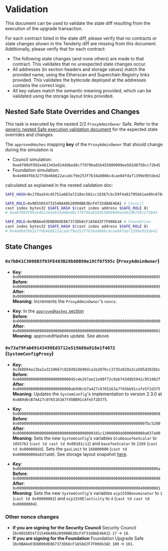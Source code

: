 # Validation

This document can be used to validate the state diff resulting from the execution of the upgrade
transaction.

For each contract listed in the state diff, please verify that no contracts or state changes shown in the Tenderly diff are missing from this document. Additionally, please verify that for each contract:

- The following state changes (and none others) are made to that contract. This validates that no unexpected state changes occur.
- All addresses (in section headers and storage values) match the provided name, using the Etherscan and Superchain Registry links provided. This validates the bytecode deployed at the addresses contains the correct logic.
- All key values match the semantic meaning provided, which can be validated using the storage layout links provided.

## Nested Safe State Overrides and Changes

This task is executed by the nested 2/2 `ProxyAdminOwner` Safe. Refer to the
[generic nested Safe execution validation document](../../../NESTED-VALIDATION.md)
for the expected state overrides and changes.

The `approvedHashes` mapping **key** of the `ProxyAdminOwner` that should change during the simulation is
- Council simulation: `0xe6f00df892e461345e914ddbed8c7f9796a81b455809909ee502d0750ccf2b45`
- Foundation simulation: `0x4e084fbb327fdb46b622acadcf9e253f7b34a8086c4cae84fdaf1399e955de42`

calculated as explained in the nested validation doc:
```sh
SAFE_HASH=0x170aa54c45751a683a7218ec581cc16367cbc59f4a82795b61ae89c6784e8287 # "Nested hash"

SAFE_ROLE=0x9855054731540A48b28990B63DcF4f33d8AE46A1 # Council
cast index bytes32 $SAFE_HASH $(cast index address $SAFE_ROLE 8)
# 0xe6f00df892e461345e914ddbed8c7f9796a81b455809909ee502d0750ccf2b45

SAFE_ROLE=0x9BA6e03D8B90dE867373Db8cF1A58d2F7F006b3A # Foundation
cast index bytes32 $SAFE_HASH $(cast index address $SAFE_ROLE 8)
# 0x4e084fbb327fdb46b622acadcf9e253f7b34a8086c4cae84fdaf1399e955de42
```

## State Changes

### `0x7bB41C3008B3f03FE483B28b8DB90e19Cf07595c` (`ProxyAdminOwner`)

- **Key**: `0x0000000000000000000000000000000000000000000000000000000000000005`<br>
  **Before**: `0x0000000000000000000000000000000000000000000000000000000000000005`<br>
  **After**: `0x0000000000000000000000000000000000000000000000000000000000000006`<br>
  **Meaning**: Increments the `ProxyAdminOwner`'s `nonce`.

- **Key**: In the [`approvedHashes` section](#nested-safe-state-overrides-and-changes)<br>
  **Before**: `0x0000000000000000000000000000000000000000000000000000000000000000`<br>
  **After**: `0x0000000000000000000000000000000000000000000000000000000000000001`<br>
  **Meaning**: approvedHashes update. See above.


### `0x73a79Fab69143498Ed3712e519A88a918e1f4072` (`SystemConfigProxy`)

- **Key**: `0x360894a13ba1a3210667c828492db98dca3e2076cc3735a920a3ca505d382bbc`<br>
  **Before**: `0x00000000000000000000000045c4e267ae21e90f72c8abf43ddb5941c953482f`<br>
  **After**:  `0x000000000000000000000000ab9d6cb7a427c0765163a7f45bb91cafe5f2d375`<br>
  **Meaning**: Updates the `SystemConfig`'s implementation to version 2.3.0 at `0xAB9d6cB7A427c0765163A7f45BB91cAfe5f2D375`.

- **Key**: `0x0000000000000000000000000000000000000000000000000000000000000068`<br>
  **Before**: `0x000000000000000000000000000000000000000000000000000000000fbc5200`<br>
  **After**: `0x0000000000000000000000000000000000101c12000008dd000000000a037a00`<br>
  **Meaning**: Sets the new `SystemConfig`'s variables `blobbasefeeScalar` to `1055762` (`cast td cast td 0x00101c12`) and `basefeeScalar` to `2269` (`cast td 0x000008dd`). Sets the `gasLimit` to `168000000` (`cast td 0x000000000a037a00`). See storage layout snapshot [here](https://github.com/ethereum-optimism/optimism/blob/3c75cd94849b265ff9d2ed424f9d35be124b0b4e/packages/contracts-bedrock/snapshots/storageLayout/SystemConfig.json#L58-L78).

- **Key**: `0x000000000000000000000000000000000000000000000000000000000000006a`<br>
  **Before**: `0x0000000000000000000000000000000000000000000000000000000000000000`<br>
  **After**: `0x0000000000000000000000000000000000000000000000000000000400000001`<br>
  **Meaning**: Sets the new `SystemConfig`'s variables `eip1559Denominator` to `1` (`cast td 0x00000001`) and `eip1559Elasticity` to `4` (`cast td cast td 0x00000004`).



### Other nonce changes
* **If you are signing for the Security Council** Security Council (`0x9855054731540A48b28990B63DcF4f33d8AE46A1`): `17` -> `18`.
* **If you are signing for the Foundation** Foundation Upgrade Safe (`0x9BA6e03D8B90dE867373Db8cF1A58d2F7F006b3A`): `100` -> `101`.